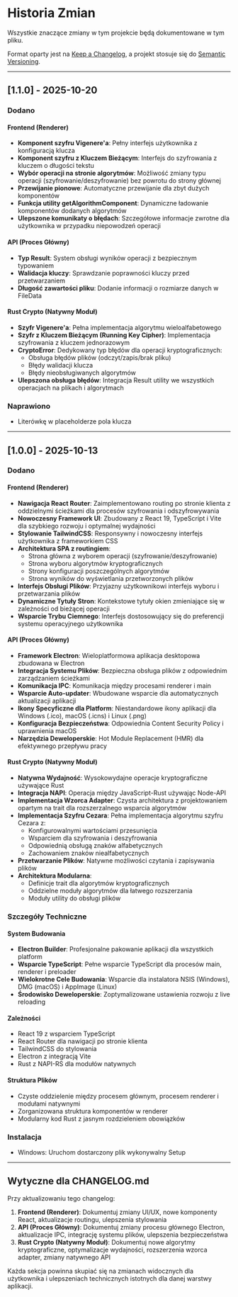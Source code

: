 # Historia Zmian

Wszystkie znaczące zmiany w tym projekcie będą dokumentowane w tym pliku.

Format oparty jest na [Keep a Changelog](https://keepachangelog.com/en/1.0.0/),
a projekt stosuje się do [Semantic Versioning](https://semver.org/spec/v2.0.0.html).

---

## [1.1.0] - 2025-10-20

### Dodano

#### Frontend (Renderer)

- **Komponent szyfru Vigenere'a**: Pełny interfejs użytkownika z konfiguracją klucza
- **Komponent szyfru z Kluczem Bieżącym**: Interfejs do szyfrowania z kluczem o długości tekstu
- **Wybór operacji na stronie algorytmów**: Możliwość zmiany typu operacji (szyfrowanie/deszyfrowanie) bez powrotu do strony głównej
- **Przewijanie pionowe**: Automatyczne przewijanie dla zbyt dużych komponentów
- **Funkcja utility getAlgorithmComponent**: Dynamiczne ładowanie komponentów dodanych algorytmów
- **Ulepszone komunikaty o błędach**: Szczegółowe informacje zwrotne dla użytkownika w przypadku niepowodzeń operacji

#### API (Proces Główny)

- **Typ Result**: System obsługi wyników operacji z bezpiecznym typowaniem
- **Walidacja kluczy**: Sprawdzanie poprawności kluczy przed przetwarzaniem
- **Długość zawartości pliku**: Dodanie informacji o rozmiarze danych w FileData

#### Rust Crypto (Natywny Moduł)

- **Szyfr Vigenere'a**: Pełna implementacja algorytmu wieloalfabetowego
- **Szyfr z Kluczem Bieżącym (Running Key Cipher)**: Implementacja szyfrowania z kluczem jednorazowym
- **CryptoError**: Dedykowany typ błędów dla operacji kryptograficznych:
  - Obsługa błędów plików (odczyt/zapis/brak pliku)
  - Błędy walidacji klucza
  - Błędy nieobsługiwanych algorytmów
- **Ulepszona obsługa błędów**: Integracja Result utility we wszystkich operacjach na plikach i algorytmach

### Naprawiono

- Literówkę w placeholderze pola klucza

---

## [1.0.0] - 2025-10-13

### Dodano

#### Frontend (Renderer)

- **Nawigacja React Router**: Zaimplementowano routing po stronie klienta z oddzielnymi ścieżkami dla procesów szyfrowania i odszyfrowywania
- **Nowoczesny Framework UI**: Zbudowany z React 19, TypeScript i Vite dla szybkiego rozwoju i optymalnej wydajności
- **Stylowanie TailwindCSS**: Responsywny i nowoczesny interfejs użytkownika z frameworkiem CSS
- **Architektura SPA z routingiem**:
  - Strona główna z wyborem operacji (szyfrowanie/deszyfrowanie)
  - Strona wyboru algorytmów kryptograficznych
  - Strony konfiguracji poszczególnych algorytmów
  - Strona wyników do wyświetlania przetworzonych plików
- **Interfejs Obsługi Plików**: Przyjazny użytkownikowi interfejs wyboru i przetwarzania plików
- **Dynamiczne Tytuły Stron**: Kontekstowe tytuły okien zmieniające się w zależności od bieżącej operacji
- **Wsparcie Trybu Ciemnego**: Interfejs dostosowujący się do preferencji systemu operacyjnego użytkownika

#### API (Proces Główny)

- **Framework Electron**: Wieloplatformowa aplikacja desktopowa zbudowana w Electron
- **Integracja Systemu Plików**: Bezpieczna obsługa plików z odpowiednim zarządzaniem ścieżkami
- **Komunikacja IPC**: Komunikacja między procesami renderer i main
- **Wsparcie Auto-updater**: Wbudowane wsparcie dla automatycznych aktualizacji aplikacji
- **Ikony Specyficzne dla Platform**: Niestandardowe ikony aplikacji dla Windows (.ico), macOS (.icns) i Linux (.png)
- **Konfiguracja Bezpieczeństwa**: Odpowiednia Content Security Policy i uprawnienia macOS
- **Narzędzia Deweloperskie**: Hot Module Replacement (HMR) dla efektywnego przepływu pracy

#### Rust Crypto (Natywny Moduł)

- **Natywna Wydajność**: Wysokowydajne operacje kryptograficzne używające Rust
- **Integracja NAPI**: Operacja między JavaScript-Rust używając Node-API
- **Implementacja Wzorca Adapter**: Czysta architektura z projektowaniem opartym na trait dla rozszerzalnego wsparcia algorytmów
- **Implementacja Szyfru Cezara**: Pełna implementacja algorytmu szyfru Cezara z:
  - Konfigurowalnymi wartościami przesunięcia
  - Wsparciem dla szyfrowania i deszyfrowania
  - Odpowiednią obsługą znaków alfabetycznych
  - Zachowaniem znaków niealfabetycznych
- **Przetwarzanie Plików**: Natywne możliwości czytania i zapisywania plików
- **Architektura Modularna**:
  - Definicje trait dla algorytmów kryptograficznych
  - Oddzielne moduły algorytmów dla łatwego rozszerzania
  - Moduły utility do obsługi plików

### Szczegóły Techniczne

#### System Budowania

- **Electron Builder**: Profesjonalne pakowanie aplikacji dla wszystkich platform
- **Wsparcie TypeScript**: Pełne wsparcie TypeScript dla procesów main, renderer i preloader
- **Wielokrotne Cele Budowania**: Wsparcie dla instalatora NSIS (Windows), DMG (macOS) i AppImage (Linux)
- **Środowisko Deweloperskie**: Zoptymalizowane ustawienia rozwoju z live reloading

#### Zależności

- React 19 z wsparciem TypeScript
- React Router dla nawigacji po stronie klienta
- TailwindCSS do stylowania
- Electron z integracją Vite
- Rust z NAPI-RS dla modułów natywnych

#### Struktura Plików

- Czyste oddzielenie między procesem głównym, procesem renderer i modułami natywnymi
- Zorganizowana struktura komponentów w renderer
- Modularny kod Rust z jasnym rozdzieleniem obowiązków

### Instalacja

- Windows: Uruchom dostarczony plik wykonywalny Setup

---

## Wytyczne dla CHANGELOG.md

Przy aktualizowaniu tego changelog:

1. **Frontend (Renderer)**: Dokumentuj zmiany UI/UX, nowe komponenty React, aktualizacje routingu, ulepszenia stylowania
2. **API (Proces Główny)**: Dokumentuj zmiany procesu głównego Electron, aktualizacje IPC, integrację systemu plików, ulepszenia bezpieczeństwa
3. **Rust Crypto (Natywny Moduł)**: Dokumentuj nowe algorytmy kryptograficzne, optymalizacje wydajności, rozszerzenia wzorca adapter, zmiany natywnego API

Każda sekcja powinna skupiać się na zmianach widocznych dla użytkownika i ulepszeniach technicznych istotnych dla danej warstwy aplikacji.
